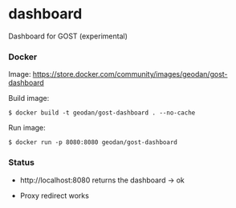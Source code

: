 # dashboard

Dashboard for GOST (experimental)

### Docker

Image: https://store.docker.com/community/images/geodan/gost-dashboard

Build image:

```
$ docker build -t geodan/gost-dashboard . --no-cache
```

Run image:

```
$ docker run -p 8080:8080 geodan/gost-dashboard
```

### Status 

- http://localhost:8080 returns the dashboard -> ok

- Proxy redirect works
